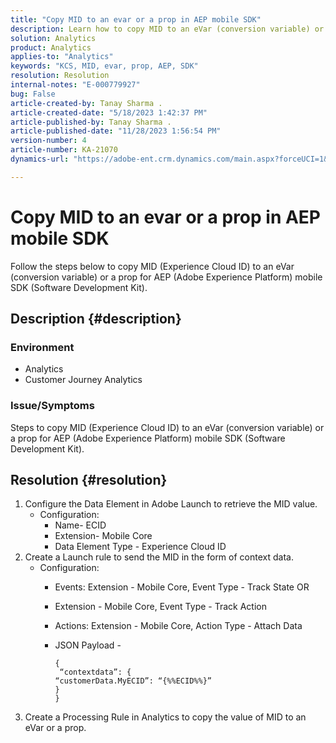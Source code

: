 ```yaml
---
title: "Copy MID to an evar or a prop in AEP mobile SDK"
description: Learn how to copy MID to an eVar (conversion variable) or a prop for AEP mobile SDK.
solution: Analytics
product: Analytics
applies-to: "Analytics"
keywords: "KCS, MID, evar, prop, AEP, SDK"
resolution: Resolution
internal-notes: "E-000779927"
bug: False
article-created-by: Tanay Sharma .
article-created-date: "5/18/2023 1:42:37 PM"
article-published-by: Tanay Sharma .
article-published-date: "11/28/2023 1:56:54 PM"
version-number: 4
article-number: KA-21070
dynamics-url: "https://adobe-ent.crm.dynamics.com/main.aspx?forceUCI=1&pagetype=entityrecord&etn=knowledgearticle&id=71e4a2d3-81f5-ed11-8848-6045bd006268"

---
```

# Copy MID to an evar or a prop in AEP mobile SDK


Follow the steps below to copy MID (Experience Cloud ID) to an eVar (conversion variable) or a prop for AEP (Adobe Experience Platform) mobile SDK (Software Development Kit).

## Description {#description}


### Environment

- Analytics
- Customer Journey Analytics


### Issue/Symptoms

Steps to copy MID (Experience Cloud ID) to an eVar (conversion variable) or a prop for AEP (Adobe Experience Platform) mobile SDK (Software Development Kit).


## Resolution {#resolution}


1. Configure the Data Element in Adobe Launch to retrieve the MID value.
    - Configuration:
        - Name- ECID
        - Extension- Mobile Core
        - Data Element Type - Experience Cloud ID
2. Create a Launch rule to send the MID in the form of context data.
    - Configuration:
        - Events: Extension - Mobile Core, Event Type - Track State OR
        - Extension - Mobile Core, Event Type - Track Action
        - Actions: Extension - Mobile Core, Action Type - Attach Data
        - JSON Payload -<br>

            ```
            {
             “contextdata”: {
            “customerData.MyECID”: “{%%ECID%%}”
            }
            }
            ```
3. Create a Processing Rule in Analytics to copy the value of MID to an eVar or a prop.

